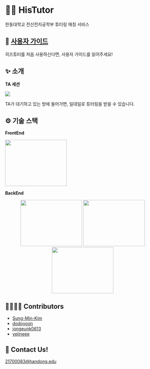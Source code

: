 

# 🧑‍🏫 HisTutor

한동대학교 전산전자공학부 튜터링 매칭 서비스 

## 📖 [사용자 가이드](https://www.notion.so/Histutor-Guideline-1112f633040742a280749b9a449a13b2)

히즈튜터를 처음 사용하신다면, 사용자 가이드를 읽어주세요!

## ✨ 소개

**TA 세션**

![](https://i.imgur.com/sjz4kzW.png)

TA가 대기하고 있는 방에 들어가면, 일대일로 튜터링을 받을 수 있습니다. 
## ⚙️ 기술 스택

**FrontEnd**

<img  width="200" height="150" src='https://i.imgur.com/H3WBUEy.png' />

**BackEnd**

<p align="center">
	<img  width="200" height="150" src='https://i.imgur.com/tmWcxCv.png' />
	<img  width="200" height="150" src='https://i.imgur.com/5198ebB.png' />
	<img  width="200" height="150" src='https://i.imgur.com/bC0XBvw.png' />
</p>


## 👨‍👩‍👧‍👧 Contributors

- [Sung-Min-Kim](https://github.com/Sung-Min-Kim)
- [dodoyoon](https://github.com/dodoyoon)
- [jongeunk0613](https://github.com/jongeunk0613)
- [yejineee](https://github.com/yejineee)

## 📨 Contact Us! 
21700083@handong.edu
